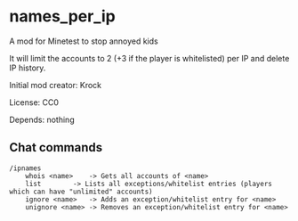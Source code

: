 names_per_ip
============

A mod for Minetest to stop annoyed kids

It will limit the accounts to 2 (+3 if the player is whitelisted) per IP and delete IP history.

Initial mod creator: Krock

License: CC0

Depends: nothing

Chat commands
-------------

```
/ipnames
	whois <name>	-> Gets all accounts of <name>
	list		-> Lists all exceptions/whitelist entries (players which can have "unlimited" accounts)
	ignore <name>	-> Adds an exception/whitelist entry for <name>
	unignore <name>	-> Removes an exception/whitelist entry for <name>
```
